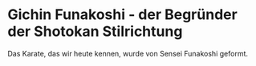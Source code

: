 # Gichin Funakoshi - der Begründer der Shotokan Stilrichtung

Das Karate, das wir heute kennen, wurde von Sensei Funakoshi geformt.

